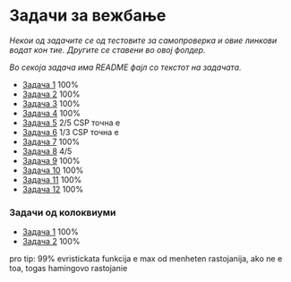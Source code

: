 # Задачи за вежбање
<i>Некои од задачите се од тестовите за самопроверка и овие линкови водат кон тие. Другите се ставени во овој фолдер.</i>

<i>Во секоја задача има README фајл со текстот на задачата.</i>
- [Задача 1](../Testovi/1NeinformiranoPrebaruvanje/Zadaca1) 100%
- [Задача 2](../Testovi/1NeinformiranoPrebaruvanje/Zadaca2) 100%
- [Задача 3](../Testovi/2InformiranoPrebaruvanje/Zadaca1) 100%
- [Задача 4](../Testovi/2InformiranoPrebaruvanje/Zadaca2) 100%
- [Задача 5](Zadaca5) 2/5 CSP точна е
- [Задача 6](Zadaca6) 1/3 CSP точна е
- [Задача 7](Zadaca7) 100%
- [Задача 8](Zadaca8) 4/5
- [Задача 9](Zadaca9) 100%
- [Задача 10](Zadaca10) 100%
- [Задача 11](Zadaca11) 100%
- [Задача 12](Zadaca12) 100%

### Задачи од колоквиуми
- [Задача 1](Kol2021_zadaca1) 100%
- [Задача 2](Kol2021_zadaca2) 100%

pro tip:  99% evristickata funkcija e max od menheten rastojanija, ako
ne e toa, togas hamingovo rastojanie